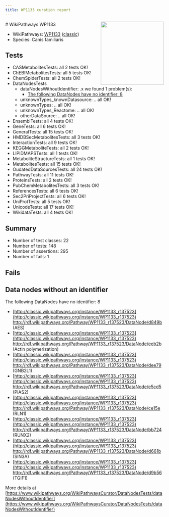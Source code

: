 ```yaml
---
title: WP1133 curation report
---
```


<img style="float: right; width: 200px" src="https://upload.wikimedia.org/wikipedia/commons/thumb/8/83/Wplogo_with_text_500.png/640px-Wplogo_with_text_500.png" />
# WikiPathways WP1133

* WikiPathways: [WP1133](https://wikipathways.org/pathways/WP1133) ([classic](https://classic.wikipathways.org/instance/WP1133))
* Species: Canis familiaris
## Tests
* CASMetabolitesTests: all 2 tests OK!
* ChEBIMetabolitesTests: all 5 tests OK!
* ChemSpiderTests: all 2 tests OK!
* DataNodesTests
    * dataNodesWithoutIdentifier: .x we found 1 problem(s):
        * [The following DataNodes have no identifier: 8](#d2d32fa7)
    * unknownTypes_knownDatasource: .. all OK!
    * unknownTypes: .. all OK!
    * unknownTypes_Reactome: .. all OK!
    * otherDataSource: .. all OK!
* EnsemblTests: all 4 tests OK!
* GeneTests: all 6 tests OK!
* GeneralTests: all 15 tests OK!
* HMDBSecMetabolitesTests: all 3 tests OK!
* InteractionTests: all 9 tests OK!
* KEGGMetaboliteTests: all 2 tests OK!
* LIPIDMAPSTests: all 1 tests OK!
* MetaboliteStructureTests: all 1 tests OK!
* MetabolitesTests: all 15 tests OK!
* OudatedDataSourcesTests: all 24 tests OK!
* PathwayTests: all 11 tests OK!
* ProteinsTests: all 2 tests OK!
* PubChemMetabolitesTests: all 3 tests OK!
* ReferencesTests: all 6 tests OK!
* Sec2PriProjectTests: all 6 tests OK!
* UniProtTests: all 5 tests OK!
* UnicodeTests: all 17 tests OK!
* WikidataTests: all 4 tests OK!


## Summary

* Number of test classes: 22
* Number of tests: 148
* Number of assertions: 295
* Number of fails: 1

## Fails

<a name="d2d32fa7" />

## Data nodes without an identifier

The following DataNodes have no identifier: 8

* [http://classic.wikipathways.org/instance/WP1133_r137523](http://classic.wikipathways.org/instance/WP1133_r137523) http://rdf.wikipathways.org/Pathway/WP1133_r137523/DataNode/d849b (AES)
* [http://classic.wikipathways.org/instance/WP1133_r137523](http://classic.wikipathways.org/instance/WP1133_r137523) http://rdf.wikipathways.org/Pathway/WP1133_r137523/DataNode/eeb2b (Actin polymerization)
* [http://classic.wikipathways.org/instance/WP1133_r137523](http://classic.wikipathways.org/instance/WP1133_r137523) http://rdf.wikipathways.org/Pathway/WP1133_r137523/DataNode/dee79 (GNB2L1)
* [http://classic.wikipathways.org/instance/WP1133_r137523](http://classic.wikipathways.org/instance/WP1133_r137523) http://rdf.wikipathways.org/Pathway/WP1133_r137523/DataNode/e5cd5 (PIAS2)
* [http://classic.wikipathways.org/instance/WP1133_r137523](http://classic.wikipathways.org/instance/WP1133_r137523) http://rdf.wikipathways.org/Pathway/WP1133_r137523/DataNode/ce15e (RLN1)
* [http://classic.wikipathways.org/instance/WP1133_r137523](http://classic.wikipathways.org/instance/WP1133_r137523) http://rdf.wikipathways.org/Pathway/WP1133_r137523/DataNode/bb724 (RUNX2)
* [http://classic.wikipathways.org/instance/WP1133_r137523](http://classic.wikipathways.org/instance/WP1133_r137523) http://rdf.wikipathways.org/Pathway/WP1133_r137523/DataNode/d661b (SIN3A)
* [http://classic.wikipathways.org/instance/WP1133_r137523](http://classic.wikipathways.org/instance/WP1133_r137523) http://rdf.wikipathways.org/Pathway/WP1133_r137523/DataNode/d9b56 (TGIF1)


More details at [https://www.wikipathways.org/WikiPathwaysCurator/DataNodesTests/dataNodesWithoutIdentifier](https://www.wikipathways.org/WikiPathwaysCurator/DataNodesTests/dataNodesWithoutIdentifier)

